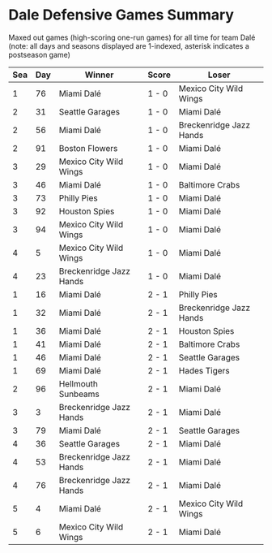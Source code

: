 # Dale Defensive Games Summary



Maxed out games (high-scoring one-run games) for all time for team Dalé (note: all days and seasons displayed are 1-indexed, asterisk indicates a postseason game)


| Sea | Day | Winner | Score | Loser | 
| ------ |------ |------ |------ |------ |
| 1 | 76 | Miami Dalé | 1 - 0 | Mexico City Wild Wings | 
| 2 | 31 | Seattle Garages | 1 - 0 | Miami Dalé | 
| 2 | 56 | Miami Dalé | 1 - 0 | Breckenridge Jazz Hands | 
| 2 | 91 | Boston Flowers | 1 - 0 | Miami Dalé | 
| 3 | 29 | Mexico City Wild Wings | 1 - 0 | Miami Dalé | 
| 3 | 46 | Miami Dalé | 1 - 0 | Baltimore Crabs | 
| 3 | 73 | Philly Pies | 1 - 0 | Miami Dalé | 
| 3 | 92 | Houston Spies | 1 - 0 | Miami Dalé | 
| 3 | 94 | Mexico City Wild Wings | 1 - 0 | Miami Dalé | 
| 4 | 5 | Mexico City Wild Wings | 1 - 0 | Miami Dalé | 
| 4 | 23 | Breckenridge Jazz Hands | 1 - 0 | Miami Dalé | 
| 1 | 16 | Miami Dalé | 2 - 1 | Philly Pies | 
| 1 | 32 | Miami Dalé | 2 - 1 | Breckenridge Jazz Hands | 
| 1 | 36 | Miami Dalé | 2 - 1 | Houston Spies | 
| 1 | 41 | Miami Dalé | 2 - 1 | Baltimore Crabs | 
| 1 | 46 | Miami Dalé | 2 - 1 | Seattle Garages | 
| 1 | 69 | Miami Dalé | 2 - 1 | Hades Tigers | 
| 2 | 96 | Hellmouth Sunbeams | 2 - 1 | Miami Dalé | 
| 3 | 3 | Breckenridge Jazz Hands | 2 - 1 | Miami Dalé | 
| 3 | 79 | Miami Dalé | 2 - 1 | Seattle Garages | 
| 4 | 36 | Seattle Garages | 2 - 1 | Miami Dalé | 
| 4 | 53 | Breckenridge Jazz Hands | 2 - 1 | Miami Dalé | 
| 4 | 76 | Breckenridge Jazz Hands | 2 - 1 | Miami Dalé | 
| 5 | 4 | Miami Dalé | 2 - 1 | Mexico City Wild Wings | 
| 5 | 6 | Mexico City Wild Wings | 2 - 1 | Miami Dalé | 


